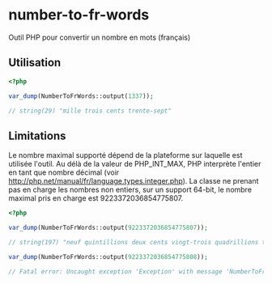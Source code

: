 # number-to-fr-words
Outil PHP pour convertir un nombre en mots (français)

## Utilisation

```php
<?php

var_dump(NumberToFrWords::output(1337));

// string(29) "mille trois cents trente-sept"
```

## Limitations

Le nombre maximal supporté dépend de la plateforme sur laquelle est utilisée l'outil. Au délà de la valeur de PHP_INT_MAX, PHP interprète l'entier en tant que nombre décimal (voir http://php.net/manual/fr/language.types.integer.php). La classe ne prenant pas en charge les nombres non entiers, sur un support 64-bit, le nombre maximal pris en charge est 9223372036854775807.

```php
<?php

var_dump(NumberToFrWords::output(9223372036854775807));

// string(197) "neuf quintillions deux cents vingt-trois quadrillions trois cents soixante-douze trillions trente-six milliards huit cents cinquante-quatre millions sept cents soixante-quinze mille huit cents sept"

var_dump(NumberToFrWords::output(9223372036854775808));

// Fatal error: Uncaught exception 'Exception' with message 'NumberToFrWords::output: $number must be an integer'
```
